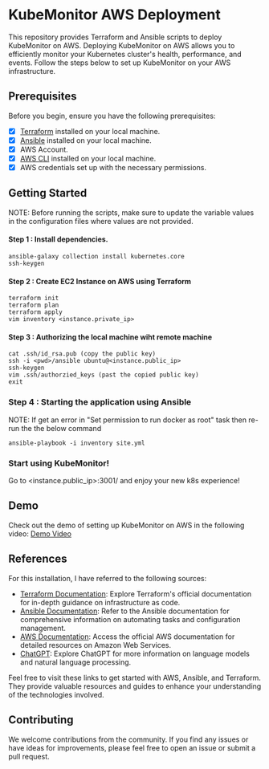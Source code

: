 # KubeMonitor AWS Deployment

This repository provides Terraform and Ansible scripts to deploy KubeMonitor on AWS. Deploying KubeMonitor on AWS allows you to efficiently monitor your Kubernetes cluster's health, performance, and events. Follow the steps below to set up KubeMonitor on your AWS infrastructure.
## Prerequisites

Before you begin, ensure you have the following prerequisites:

- [x]  [Terraform](https://developer.hashicorp.com/terraform/tutorials/aws-get-started/install-cli) installed on your local machine.
- [x]  [Ansible](https://docs.ansible.com/ansible/latest/installation_guide/installation_distros.html) installed on your local machine.
- [X]  AWS Account.
- [X]  [AWS CLI](https://docs.aws.amazon.com/cli/latest/userguide/getting-started-install.html) installed on your local machine.
- [X]  AWS credentials set up with the necessary permissions.

## Getting Started
NOTE: Before running the scripts, make sure to update the variable values in the configuration files where values are not provided.

#### Step 1 : Install dependencies.

```
ansible-galaxy collection install kubernetes.core
ssh-keygen
```

#### Step 2 : Create EC2 Instance on AWS using Terraform

```
terraform init
terraform plan
terraform apply
vim inventory <instance.private_ip>
```

#### Step 3 : Authorizing the local machine wiht remote machine

```
cat .ssh/id_rsa.pub (copy the public key)
ssh -i <pwd>/ansible ubuntu@<instance.public_ip>
ssh-keygen
vim .ssh/authorzied_keys (past the copied public key)
exit
```

### Step 4 : Starting the application using Ansible
NOTE: If get an error in "Set permission to run docker as root" task then re-run the the below command

```
ansible-playbook -i inventory site.yml
```
### Start using KubeMonitor!
Go to <instance.public_ip>:3001/ and enjoy your new k8s experience!

## Demo
Check out the demo of setting up KubeMonitor on AWS in the following video: [Demo Video](https://drive.google.com/file/d/1RiCvqvHd6nAZONcWS2MEEAEOCQMSyCli/view?usp=drive_link)

## References
For this installation, I have referred to the following sources:
* [Terraform Documentation](https://developer.hashicorp.com/terraform/docs): Explore Terraform's official documentation for in-depth guidance on infrastructure as code.
* [Ansible Documentation](https://docs.ansible.com/ansible/latest/index.html): Refer to the Ansible documentation for comprehensive information on automating tasks and configuration management.
* [AWS Documentation](https://docs.aws.amazon.com/): Access the official AWS documentation for detailed resources on Amazon Web Services.
* [ChatGPT](https://chat.openai.com): Explore ChatGPT for more information on language models and natural language processing.

Feel free to visit these links to get started with AWS, Ansible, and Terraform. They provide valuable resources and guides to enhance your understanding of the technologies involved.
## Contributing

We welcome contributions from the community. If you find any issues or have ideas for improvements, please feel free to open an issue or submit a pull request.